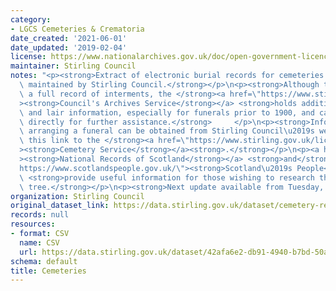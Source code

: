 ```yaml
---
category:
- LGCS Cemeteries & Crematoria
date_created: '2021-06-01'
date_updated: '2019-02-04'
license: https://www.nationalarchives.gov.uk/doc/open-government-licence/version/3/
maintainer: Stirling Council
notes: "<p><strong>Extract of electronic burial records for cemeteries managed and\
  \ maintained by Stirling Council.</strong></p>\n<p><strong>Although this is not\
  \ a full record of interments, the </strong><a href=\"https://www.stirling.gov.uk/libraries-archives/archives/\"\
  ><strong>Council's Archives Service</strong></a> <strong>holds additional burial\
  \ and lair information, especially for funerals prior to 1900, and can be contacted\
  \ directly for further assistance.</strong>     </p>\n<p><strong>Information on\
  \ arranging a funeral can be obtained from Stirling Council\u2019s website by following\
  \ this link to the </strong><a href=\"https://www.stirling.gov.uk/licensing-legal/births-marriages-death/cemeteries/\"\
  ><strong>Cemetery Service</strong></a><strong>.</strong></p>\n<p><a href=\"https://www.nrscotland.gov.uk/\"\
  ><strong>National Records of Scotland</strong></a> <strong>and</strong> <a href=\"\
  https://www.scotlandspeople.gov.uk/\"><strong>Scotland\u2019s People</strong></a>\
  \ <strong>provide useful information for those wishing to research their family\
  \ tree.</strong></p>\n<p><strong>Next update available from Tuesday, 6th July, 2021.</strong></p>"
organization: Stirling Council
original_dataset_link: https://data.stirling.gov.uk/dataset/cemetery-records
records: null
resources:
- format: CSV
  name: CSV
  url: https://data.stirling.gov.uk/dataset/42afa6e2-db91-4940-b7bd-50ab8b4dd2c1/resource/e2c373ba-86b8-404c-8ff7-4d91cd9acb59/download/2021-06-01-20-05-09_epilog.csv
schema: default
title: Cemeteries
---
```

